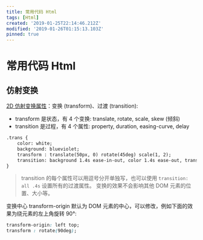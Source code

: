 ```yaml
---
title: 常用代码 Html
tags: [Html]
created: '2019-01-25T22:14:46.212Z'
modified: '2019-01-26T01:15:13.103Z'
pinned: true
---
```


# 常用代码 Html

## 仿射变换
[2D 仿射变换属性](https://segmentfault.com/a/1190000004460780)：变换 (transform)、过渡 (transition):
* transform 是状态，有 4 个变换: translate, rotate, scale, skew (倾斜)
* transition 是过程，有 4 个属性: property, duration, easing-curve, delay

```html
.trans {
    color: white;
    background: blueviolet;
    transform : translate(50px, 0) rotate(45deg) scale(1, 2);
    transition: background 1.4s ease-in-out, color 1.4s ease-out, transform .4s;
}
```
> transition 的每个属性可以用逗号分开单独写，也可以使用 `transition: all .4s` 设置所有的过渡属性。
> 变换的效果不会影响其他 DOM 元素的位置、大小等。

变换中心 transform-origin 默认为 DOM 元素的中心，可以修改，例如下面的效果为绕元素的左上角旋转 90°:
```css
transform-origin: left top;
transform : rotate(90deg);
```
